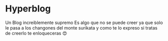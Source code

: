 # Hyperblog
Un Blog increiblemente supremo
Es algo que no se puede creer
ya que solo le pasa a los changones del monte surikata
y como te lo expreso si tratas de creerlo
te enloqueceras 😍
